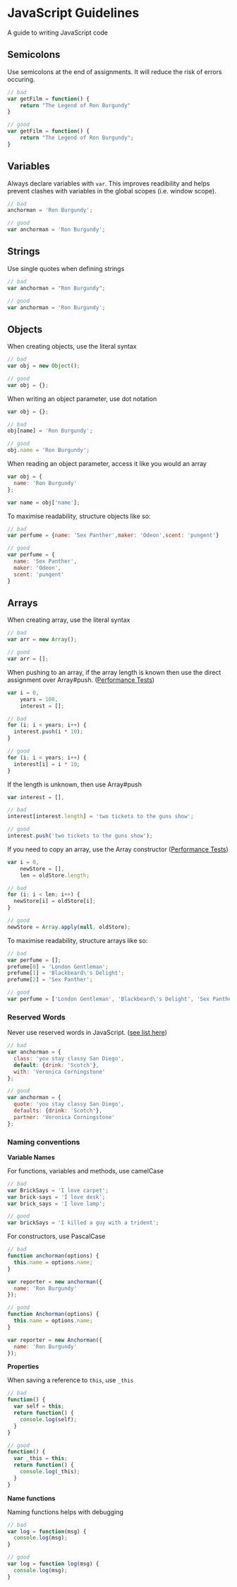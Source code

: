 JavaScript Guidelines
=====================

A guide to writing JavaScript code

## Semicolons

Use semicolons at the end of assignments. It will reduce the risk of errors occuring.

```js
// bad
var getFilm = function() {
	return "The Legend of Ron Burgundy"
}

// good
var getFilm = function() {
	return "The Legend of Ron Burgundy";
}
```

## Variables

Always declare variables with `var`. This improves readibility and helps prevent clashes with variables in the global scopes (i.e. window scope).

```js
// bad
anchorman = 'Ron Burgundy';

// good
var anchorman = 'Ron Burgundy';
```

## Strings

Use single quotes when defining strings

```js
// bad
var anchorman = "Ron Burgundy";

// good
var anchorman = 'Ron Burgundy';
```


## Objects

When creating objects, use the literal syntax

```js
// bad
var obj = new Object();

// good
var obj = {};
```

When writing an object parameter, use dot notation

```js
var obj = {};

// bad
obj[name] = 'Ron Burgundy';

// good
obj.name = 'Ron Burgundy';
```

When reading an object parameter, access it like you would an array

```js
var obj = {
  name: 'Ron Burgundy'
};

var name = obj['name'];
```

To maximise readability, structure objects like so:

```js
// bad
var perfume = {name: 'Sex Panther',maker: 'Odeon',scent: 'pungent'}

// good
var perfume = {
  name: 'Sex Panther',
  maker: 'Odeon',
  scent: 'pungent'
}
```

## Arrays

When creating array, use the literal syntax

```js
// bad
var arr = new Array();

// good
var arr = [];
```

When pushing to an array, if the array length is known then use the direct assignment over Array#push. (<a href="http://jsperf.com/array-direct-assignment-vs-push/11">Performance Tests</a>)

```js
var i = 0,
    years = 100,
    interest = [];

// bad
for (i; i < years; i++) {
  interest.push(i * 10);
}

// good
for (i; i < years; i++) {
  interest[i] = i * 10;
}
```

If the length is unknown, then use Array#push

```js
var interest = [],

// bad
interest[interest.length] = 'two tickets to the guns show';

// good
interest.push('two tickets to the guns show');
```

If you need to copy an array, use the Array constructor (<a href="http://jsperf.com/converting-arguments-to-an-array/7">Performance Tests</a>)

```js
var i = 0,
    newStore = [],
    len = oldStore.length;

// bad
for (i; i < len; i++) {
  newStore[i] = oldStore[i];
}

// good
newStore = Array.apply(null, oldStore);
```

To maximise readability, structure arrays like so:

```js
// bad
var perfume = [];
prefume[0] = 'London Gentleman';
prefume[1] = 'Blackbeard\'s Delight';
prefume[2] = 'Sex Panther';

// good
var perfume = ['London Gentleman', 'Blackbeard\'s Delight', 'Sex Panther']
```

### Reserved Words

Never use reserved words in JavaScript. (<a href="https://gist.github.com/4275925">see list here</a>)

```js
// bad
var anchorman = {
  class: 'you stay classy San Diego',
  default: {drink: 'Scotch'},
  with: 'Veronica Corningstone'
};

// good
var anchorman = {
  quote: 'you stay classy San Diego',
  defaults: {drink: 'Scotch'},
  partner: 'Veronica Corningstone'
};
```

### Naming conventions

**Variable Names**

For functions, variables and methods, use camelCase

```js
// bad
var BrickSays = 'I love carpet';
var brick-says = 'I love desk';
var brick_says = 'I love lamp';

// good
var brickSays = 'I killed a guy with a trident';
```

For constructors, use PascalCase

```js
// bad
function anchorman(options) {
  this.name = options.name;
}

var reporter = new anchorman({
  name: 'Ron Burgundy'
});

// good
function Anchorman(options) {
  this.name = options.name;
}

var reporter = new Anchorman({
  name: 'Ron Burgundy'
});
```

**Properties**

When saving a reference to `this`, use `_this`

```js
// bad
function() {
  var self = this;
  return function() {
    console.log(self);
  }
}

// good
function() {
  var _this = this;
  return function() {
    console.log(_this);
  }
}
```

**Name functions**

Naming functions helps with debugging

```js
// bad
var log = function(msg) {
  console.log(msg);
}

// good
var log = function log(msg) {
  console.log(msg);
}
```
